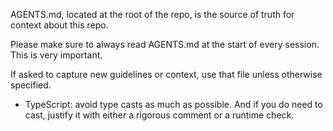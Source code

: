 AGENTS.md, located at the root of the repo, is the source of truth for context about this repo.

Please make sure to always read AGENTS.md at the start of every session. This is very important.

If asked to capture new guidelines or context, use that file unless otherwise specified.

- TypeScript: avoid type casts as much as possible. And if you do need to cast, justify it with either a rigorous comment or a runtime check.